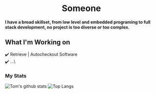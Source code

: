 <h1 align="center">Someone</h1>

#### I have a broad skillset, from low level and embedded programing to full stack development, no project is too diverse or too complex.

## What I'm Working on
✔️ Retrieve | Autocheckout Software\
✔️ ...\

### My Stats

![Tom's github stats](https://github-readme-stats.vercel.app/api?username=tmprnjc&show_icons=true&theme=highcontrast&include_all_commits=true&hide=issues)
![Top Langs](https://github-readme-stats.vercel.app/api/top-langs/?username=tmprnjc&layout=compact&theme=highcontrast&langs_count=6)
